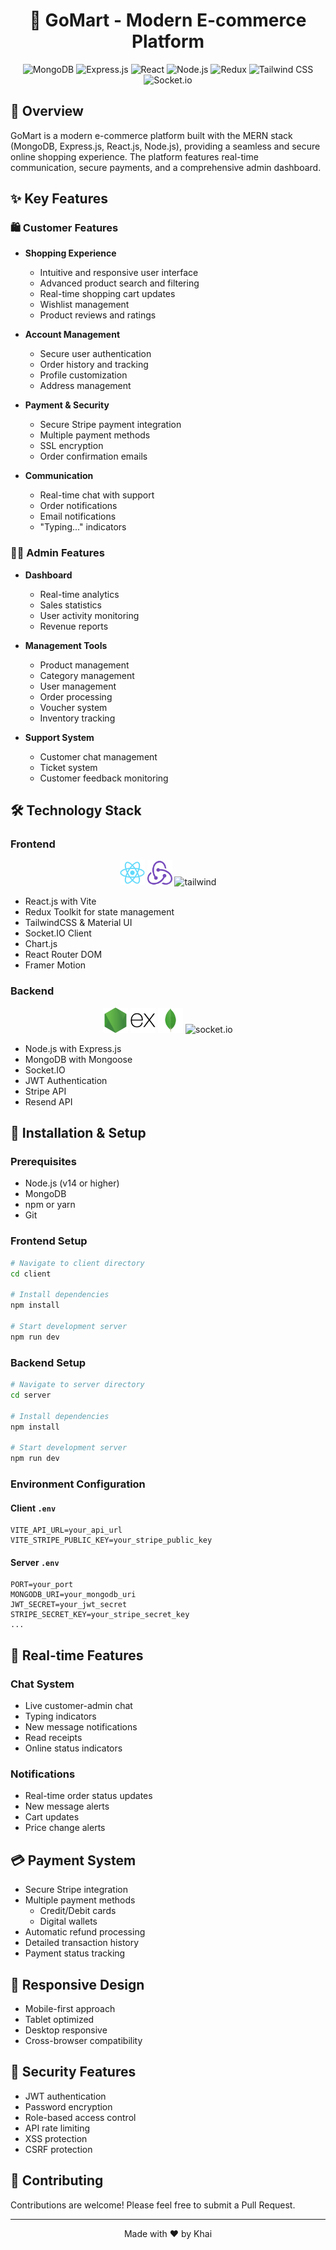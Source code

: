 <div align="center">
  <h1>🛒 GoMart - Modern E-commerce Platform</h1>
  
  ![MongoDB](https://img.shields.io/badge/MongoDB-4EA94B?style=for-the-badge&logo=mongodb&logoColor=white)
  ![Express.js](https://img.shields.io/badge/Express.js-404D59?style=for-the-badge)
  ![React](https://img.shields.io/badge/React-20232A?style=for-the-badge&logo=react&logoColor=61DAFB)
  ![Node.js](https://img.shields.io/badge/Node.js-43853D?style=for-the-badge&logo=node.js&logoColor=white)
  ![Redux](https://img.shields.io/badge/Redux-593D88?style=for-the-badge&logo=redux&logoColor=white)
  ![Tailwind CSS](https://img.shields.io/badge/Tailwind_CSS-38B2AC?style=for-the-badge&logo=tailwind-css&logoColor=white)
  ![Socket.io](https://img.shields.io/badge/Socket.io-010101?style=for-the-badge&logo=socket.io&logoColor=white)
</div>

## 📝 Overview

GoMart is a modern e-commerce platform built with the MERN stack (MongoDB, Express.js, React.js, Node.js), providing a seamless and secure online shopping experience. The platform features real-time communication, secure payments, and a comprehensive admin dashboard.

## ✨ Key Features

### 🛍️ Customer Features
- **Shopping Experience**
  - Intuitive and responsive user interface
  - Advanced product search and filtering
  - Real-time shopping cart updates
  - Wishlist management
  - Product reviews and ratings

- **Account Management**
  - Secure user authentication
  - Order history and tracking
  - Profile customization
  - Address management

- **Payment & Security**
  - Secure Stripe payment integration
  - Multiple payment methods
  - SSL encryption
  - Order confirmation emails

- **Communication**
  - Real-time chat with support
  - Order notifications
  - Email notifications
  - "Typing..." indicators

### 👨‍💼 Admin Features
- **Dashboard**
  - Real-time analytics
  - Sales statistics
  - User activity monitoring
  - Revenue reports

- **Management Tools**
  - Product management
  - Category management
  - User management
  - Order processing
  - Voucher system
  - Inventory tracking

- **Support System**
  - Customer chat management
  - Ticket system
  - Customer feedback monitoring

## 🛠️ Technology Stack

### Frontend
<div align="center">
  <img src="https://raw.githubusercontent.com/devicons/devicon/master/icons/react/react-original.svg" alt="react" width="40" height="40"/>
  <img src="https://raw.githubusercontent.com/devicons/devicon/master/icons/redux/redux-original.svg" alt="redux" width="40" height="40"/>
  <img src="https://www.vectorlogo.zone/logos/tailwindcss/tailwindcss-icon.svg" alt="tailwind" width="40" height="40"/>
 
</div>

- React.js with Vite
- Redux Toolkit for state management
- TailwindCSS & Material UI
- Socket.IO Client
- Chart.js
- React Router DOM
- Framer Motion

### Backend
<div align="center">
  <img src="https://raw.githubusercontent.com/devicons/devicon/master/icons/nodejs/nodejs-original.svg" alt="nodejs" width="40" height="40"/>
  <img src="https://raw.githubusercontent.com/devicons/devicon/master/icons/express/express-original.svg" alt="express" width="40" height="40"/>
  <img src="https://raw.githubusercontent.com/devicons/devicon/master/icons/mongodb/mongodb-original.svg" alt="mongodb" width="40" height="40"/>
  <img src="https://www.vectorlogo.zone/logos/socketio/socketio-icon.svg" alt="socket.io" width="40" height="40"/>
</div>

- Node.js with Express.js
- MongoDB with Mongoose
- Socket.IO
- JWT Authentication
- Stripe API
- Resend API

## 🚀 Installation & Setup

### Prerequisites
- Node.js (v14 or higher)
- MongoDB
- npm or yarn
- Git

### Frontend Setup
```bash
# Navigate to client directory
cd client

# Install dependencies
npm install

# Start development server
npm run dev
```

### Backend Setup
```bash
# Navigate to server directory
cd server

# Install dependencies
npm install

# Start development server
npm run dev
```

### Environment Configuration

#### Client `.env`
```env
VITE_API_URL=your_api_url
VITE_STRIPE_PUBLIC_KEY=your_stripe_public_key
```

#### Server `.env`
```env
PORT=your_port
MONGODB_URI=your_mongodb_uri
JWT_SECRET=your_jwt_secret
STRIPE_SECRET_KEY=your_stripe_secret_key
...
```

## 🔄 Real-time Features

### Chat System
- Live customer-admin chat
- Typing indicators
- New message notifications
- Read receipts
- Online status indicators

### Notifications
- Real-time order status updates
- New message alerts
- Cart updates
- Price change alerts

## 💳 Payment System

- Secure Stripe integration
- Multiple payment methods
  - Credit/Debit cards
  - Digital wallets
- Automatic refund processing
- Detailed transaction history
- Payment status tracking

## 📱 Responsive Design
- Mobile-first approach
- Tablet optimized
- Desktop responsive
- Cross-browser compatibility

## 🔐 Security Features
- JWT authentication
- Password encryption
- Role-based access control
- API rate limiting
- XSS protection
- CSRF protection

## 🤝 Contributing
Contributions are welcome! Please feel free to submit a Pull Request.

---
<div align="center">
  Made with ❤️ by Khai
</div>